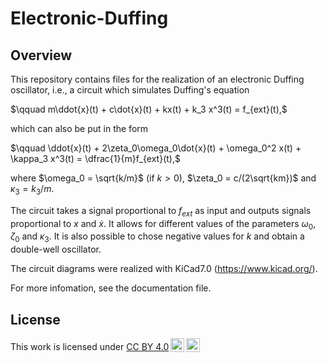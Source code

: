 # Electronic-Duffing

## Overview
This repository contains files for the realization of an electronic Duffing oscillator, i.e., a circuit which simulates Duffing's equation

$\qquad m\ddot{x}(t) + c\dot{x}(t) + kx(t) + k_3 x^3(t) = f_{ext}(t),$
    
which can also be put in the form
    
$\qquad \ddot{x}(t) + 2\zeta_0\omega_0\dot{x}(t) + \omega_0^2 x(t) + \kappa_3 x^3(t) = \dfrac{1}{m}f_{ext}(t),$
    
where $\omega_0 = \sqrt{k/m}$ (if $k>0$), $\zeta_0 = c/(2\sqrt{km})$ and $\kappa_3 = k_3/m$.

The circuit takes a signal proportional to $f_{ext}$ as input and outputs signals proportional to $x$ and $\dot{x}$. It allows for different values of the parameters $\omega_0$, $\zeta_0$ and $\kappa_3$. It is also possible to chose negative values for $k$ and obtain a double-well oscillator.

The circuit diagrams were realized with KiCad7.0 (https://www.kicad.org/).

For more infomation, see the documentation file.


## License

<p xmlns:cc="http://creativecommons.org/ns#" >This work is licensed under <a href="http://creativecommons.org/licenses/by/4.0/?ref=chooser-v1" target="_blank" rel="license noopener noreferrer" style="display:inline-block;">CC BY 4.0<img style="height:22px!important;margin-left:3px;vertical-align:text-bottom;" src="https://mirrors.creativecommons.org/presskit/icons/cc.svg?ref=chooser-v1"><img style="height:22px!important;margin-left:3px;vertical-align:text-bottom;" src="https://mirrors.creativecommons.org/presskit/icons/by.svg?ref=chooser-v1"></a></p>
